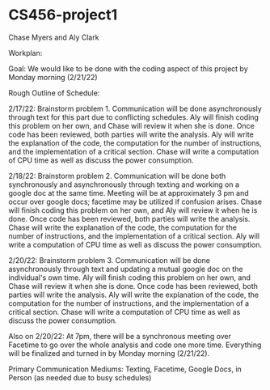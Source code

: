 # CS456-project1
Chase Myers and Aly Clark


Workplan:


Goal: We would like to be done with the coding aspect of this project by Monday morning (2/21/22)


Rough Outline of Schedule:

2/17/22: Brainstorm problem 1. Communication will be done asynchronously through text for this part due to conflicting schedules. Aly will finish coding this problem on her own, and Chase will review it when she is done. Once code has been reviewed, both parties will write the analysis. Aly will write the explanation of the code, the computation for the number of instructions, and the implementation of a critical section. Chase will write a computation of CPU time as well as discuss the power consumption.


2/18/22: Brainstorm problem 2. Communication will be done both synchronously and asynchronously through texting and working on a google doc at the same time. Meeting will be at approximately 3 pm and occur over google docs; facetime may be utilized if confusion arises. Chase will finish coding this problem on her own, and Aly will review it when he is done. Once code has been reviewed, both parties will write the analysis. Chase will write the explanation of the code, the computation for the number of instructions, and the implementation of a critical section. Aly will write a computation of CPU time as well as discuss the power consumption.


2/20/22: Brainstorm problem 3. Communication will be done asynchronously through text and updating a mutual google doc on the individual's own time. Aly will finish coding this problem on her own, and Chase will review it when she is done. Once code has been reviewed, both parties will write the analysis. Aly will write the explanation of the code, the computation for the number of instructions, and the implementation of a critical section. Chase will write a computation of CPU time as well as discuss the power consumption.



Also on 2/20/22: At 7pm, there will be a synchronous meeting over Facetime to go over the whole analysis and code one more time. Everything will be finalized and turned in by Monday morning (2/21/22).



Primary Communication Mediums: Texting, Facetime, Google Docs, in Person (as needed due to busy schedules)
